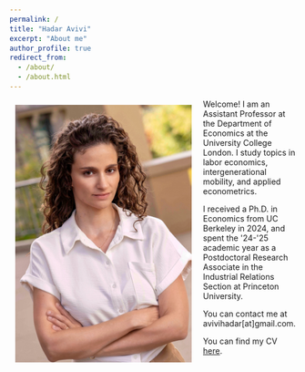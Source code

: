 ```yaml
---
permalink: /
title: "Hadar Avivi"
excerpt: "About me"
author_profile: true
redirect_from: 
  - /about/
  - /about.html
---
```



<img class="img-responsive" style="float: left; margin: 10px 20px 20px 10px;" src="/images/Hadar2.jpeg" width="310"> Welcome! I am an Assistant Professor at the Department of Economics at the University College London. I study topics in labor economics, intergenerational mobility, and applied econometrics.

I received a Ph.D. in Economics from UC Berkeley in 2024, and spent the '24-'25 academic year as a Postdoctoral Research Associate in the Industrial Relations Section at Princeton University.



 
You can contact me at avivihadar[at]gmail.com.   

You can find my CV [here](/files/CV_HA.pdf).      

  
<!--- 

My fields of interest are labor economics and applied econometrics. 

Prior to coming to Berkeley, I graduated from Tel-Aviv University and worked as a research assistant at The Hebrew University, The Israeli Democracy Institute and The Research Department of Bank of Israel. 
}
-->

